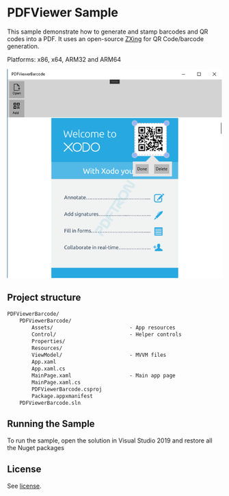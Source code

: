 # PDFViewer Sample

This sample demonstrate how to generate and stamp barcodes and QR codes into a PDF.
It uses an open-source [ZXing](https://github.com/micjahn/ZXing.Net/) for QR Code/barcode generation.

Platforms: x86, x64, ARM32 and ARM64

![main-page](./art/main-page.png)

## Project structure
```
PDFViewerBarcode/
	PDFViewerBarcode/
		Assets/							- App resources
		Control/						- Helper controls
		Properties/	
		Resources/						
		ViewModel/						- MVVM files
		App.xaml
		App.xaml.cs
		MainPage.xaml					- Main app page
		MainPage.xaml.cs
		PDFViewerBarcode.csproj
		Package.appxmanifest
	PDFViewerBarcode.sln
```

## Running the Sample

To run the sample, open the solution in Visual Studio 2019 and restore all the Nuget packages

## License

See [license](./../LICENSE).
